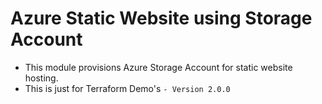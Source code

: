 # Azure Static Website using Storage Account
- This module provisions Azure Storage Account for static website hosting.
- This is just for Terraform Demo's
`- Version 2.0.0`


